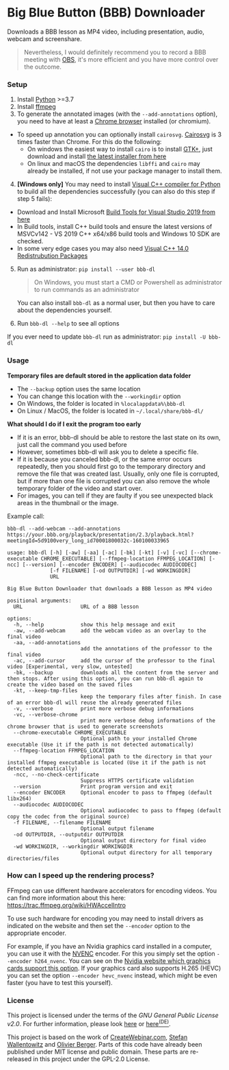 # Big Blue Button (BBB) Downloader

Downloads a BBB lesson as MP4 video, including presentation, audio, webcam and screenshare.

> Nevertheless, I would definitely recommend you to record a BBB meeting with [OBS](https://obsproject.com/de), it's more efficient and you have more control over the outcome.

### Setup
1. Install [Python](https://www.python.org/) >=3.7
2. Install [ffmpeg](https://github.com/C0D3D3V/Moodle-Downloader-2/wiki/Installing-ffmpeg)
3. To generate the annotated images (with the `--add-annotations` option), you need to have at least a [Chrome browser](https://www.google.com/chrome/) installed (or chromium).  
  - To speed up annotation you can optionally install `cairosvg`. [Cairosvg](https://cairosvg.org/documentation/#installation) is 3 times faster than Chrome. For this do the following:
    - On windows the easiest way to install `cairo` is to install [GTK+](https://github.com/tschoonj/GTK-for-Windows-Runtime-Environment-Installer/releases), just download and install [the latest installer from here](https://github.com/tschoonj/GTK-for-Windows-Runtime-Environment-Installer/releases)
    - On linux and macOS the dependencies `libffi` and `cairo` may already be installed, if not use your package manager to install them.


4. **[Windows only]** You may need to install [Visual C++ compiler for Python](https://wiki.python.org/moin/WindowsCompilers#Microsoft_Visual_C.2B-.2B-_14.2_standalone:_Build_Tools_for_Visual_Studio_2019_.28x86.2C_x64.2C_ARM.2C_ARM64.29) to build all the dependencies successfully (you can also do this step if step 5 fails): 
  - Download and Install Microsoft [Build Tools for Visual Studio 2019 from here](https://aka.ms/vs/16/release/vs_buildtools.exe)
  - In Build tools, install C++ build tools and ensure the latest versions of MSVCv142 - VS 2019 C++ x64/x86 build tools and Windows 10 SDK are checked.
  - In some very edge cases you may also need [Visual C++ 14.0 Redistrubution Packages](https://aka.ms/vs/17/release/vc_redist.x64.exe)

5. Run as administrator: `pip install --user bbb-dl`
    > On Windows, you must start a CMD or Powershell as administrator to run commands as an administrator

    You can also install `bbb-dl` as a normal user, but then you have to care about the dependencies yourself.

6. Run `bbb-dl --help` to see all options


If you ever need to update `bbb-dl` run as administrator: `pip install -U bbb-dl`

### Usage

**Temporary files are default stored in the application data folder** 

- The `--backup` option uses the same location
- You can change this location with the `--workingdir` option
- On Windows, the folder is located in `%localappdata%\bbb-dl`
- On Linux / MacOS, the folder is located in `~/.local/share/bbb-dl/`

**What should I do if I exit the program too early**

- If it is an error, bbb-dl should be able to restore the last state on its own, just call the command you used before
- However, sometimes bbb-dl will ask you to delete a specific file.
- If it is because you canceled bbb-dl, or the same error occurs repeatedly, then you should first go to the temporary directory and remove the file that was created last. Usually, only one file is corrupted, but if more than one file is corrupted you can also remove the whole temporary folder of the video and start over. 
- For images, you can tell if they are faulty if you see unexpected black areas in the thumbnail or the image. 


Example call: 

`bbb-dl --add-webcam --add-annotations https://your.bbb.org/playback/presentation/2.3/playback.html?meetingId=5d9100very_long_id70001800032c-160100033965 `


```
usage: bbb-dl [-h] [-aw] [-aa] [-ac] [-bk] [-kt] [-v] [-vc] [--chrome-executable CHROME_EXECUTABLE] [--ffmpeg-location FFMPEG_LOCATION] [-ncc] [--version] [--encoder ENCODER] [--audiocodec AUDIOCODEC]
              [-f FILENAME] [-od OUTPUTDIR] [-wd WORKINGDIR]
              URL

Big Blue Button Downloader that downloads a BBB lesson as MP4 video

positional arguments:
  URL                   URL of a BBB lesson

options:
  -h, --help            show this help message and exit
  -aw, --add-webcam     add the webcam video as an overlay to the final video
  -aa, --add-annotations
                        add the annotations of the professor to the final video
  -ac, --add-cursor     add the cursor of the professor to the final video [Experimental, very slow, untested]
  -bk, --backup         downloads all the content from the server and then stops. After using this option, you can run bbb-dl again to create the video based on the saved files
  -kt, --keep-tmp-files
                        keep the temporary files after finish. In case of an error bbb-dl will reuse the already generated files
  -v, --verbose         print more verbose debug informations
  -vc, --verbose-chrome
                        print more verbose debug informations of the chrome browser that is used to generate screenshots
  --chrome-executable CHROME_EXECUTABLE
                        Optional path to your installed Chrome executable (Use it if the path is not detected automatically)
  --ffmpeg-location FFMPEG_LOCATION
                        Optional path to the directory in that your installed ffmpeg executable is located (Use it if the path is not detected automatically)
  -ncc, --no-check-certificate
                        Suppress HTTPS certificate validation
  --version             Print program version and exit
  --encoder ENCODER     Optional encoder to pass to ffmpeg (default libx264)
  --audiocodec AUDIOCODEC
                        Optional audiocodec to pass to ffmpeg (default copy the codec from the original source)
  -f FILENAME, --filename FILENAME
                        Optional output filename
  -od OUTPUTDIR, --outputdir OUTPUTDIR
                        Optional output directory for final video
  -wd WORKINGDIR, --workingdir WORKINGDIR
                        Optional output directory for all temporary directories/files
```

### How can I speed up the rendering process?

FFmpeg can use different hardware accelerators for encoding videos. You can find more information about this here: https://trac.ffmpeg.org/wiki/HWAccelIntro

To use such hardware for encoding you may need to install drivers as indicated on the website and then set the `--encoder` option to the appropriate encoder. 

For example, if you have an Nvidia graphics card installed in a computer, you can use it with the [NVENC](https://trac.ffmpeg.org/wiki/HWAccelIntro#CUDANVENCNVDEC) encoder. For this you simply set the option `--encoder h264_nvenc`. You can see on the [Nvidia website which graphics cards support this option](https://developer.nvidia.com/video-encode-and-decode-gpu-support-matrix-new). If your graphics card also supports H.265 (HEVC) you can set the option `--encoder hevc_nvenc` instead, which might be even faster (you have to test this yourself).


### License
This project is licensed under the terms of the *GNU General Public License v2.0*. For further information, please look [here](http://choosealicense.com/licenses/gpl-2.0/) or [here<sup>(DE)</sup>](http://www.gnu.org/licenses/old-licenses/gpl-2.0.de.html).

This project is based on the work of [CreateWebinar.com](https://github.com/createwebinar/bbb-download), [Stefan Wallentowitz](https://github.com/wallento/bbb-scrape) and [Olivier Berger](https://github.com/ytdl-org/youtube-dl/pull/25092).
Parts of this code have already been published under MIT license and public domain. These parts are re-released in this project under the GPL-2.0 License.    
